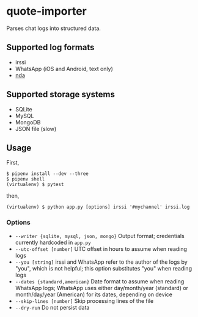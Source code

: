 # quote-importer
Parses chat logs into structured data.

## Supported log formats

 - irssi
 - WhatsApp (iOS and Android, text only)
 - [nda](https://github.com/proog/nda)

## Supported storage systems

 - SQLite
 - MySQL
 - MongoDB
 - JSON file (slow)

## Usage
First,

    $ pipenv install --dev --three
    $ pipenv shell
    (virtualenv) $ pytest

then,

    (virtualenv) $ python app.py [options] irssi '#mychannel' irssi.log

### Options

 - `--writer {sqlite, mysql, json, mongo}` Output format; credentials currently hardcoded in `app.py`
 - `--utc-offset [number]` UTC offset in hours to assume when reading logs
 - `--you [string]` irssi and WhatsApp refer to the author of the logs by "you", which is not helpful; this option substitutes "you" when reading logs
 - `--dates {standard,american}` Date format to assume when reading WhatsApp logs; WhatsApp uses either day/month/year (standard) or month/day/year (American) for its dates, depending on device
 - `--skip-lines [number]` Skip processing lines of the file
 - `--dry-run` Do not persist data